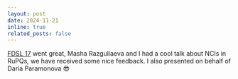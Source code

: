 ```yaml
---
layout: post
date: 2024-11-21
inline: true
related_posts: false
---
```

[FDSL 17](https://sites.google.com/view/fdsl-17/home?authuser=0) went great, Masha Razguliaeva and I had a cool talk about NCIs in RuPQs, we have received some nice feedback. I also presented on behalf of Daria Paramonova :sunglasses: